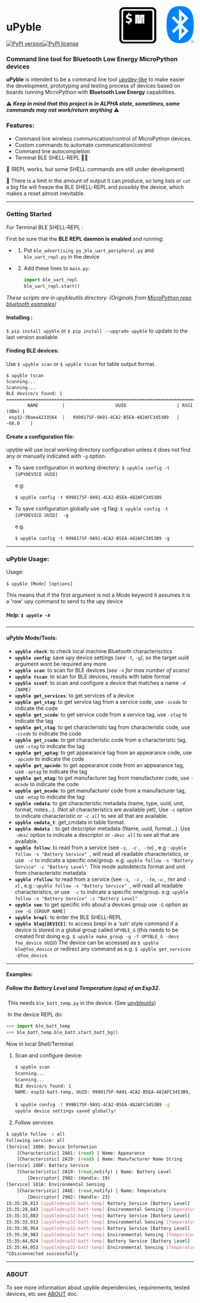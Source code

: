 <img align="right" width="200" height="100" src="https://raw.githubusercontent.com/Carglglz/upyble/master/uPyblelogo.png">

# uPyble

[![PyPI version](https://badge.fury.io/py/upyble.svg)](https://badge.fury.io/py/upyble)[![PyPI license](https://img.shields.io/pypi/l/ansicolortags.svg)](https://pypi.python.org/pypi/ansicolortags/)

### Command line tool for Bluetooth Low Energy MicroPython devices

**uPyble** is intended to be a command line tool [upydev-like](https://github.com/Carglglz/upydev/) to make easier the development, prototyping and testing process of devices based on boards running MicroPython with **Bluetooth Low Energy** capabilities.

⚠️ ***Keep in mind that this project is in ALPHA state, sometimes, some commands may not work/return anything*** ⚠️

### Features:

* Command line wireless communication/control of MicroPython devices.
* Custom commands to automate communication/control
* Command line autocompletion
* Terminal BLE SHELL-REPL 🔸🔺



🔸 (REPL works,  but some SHELL commands are still under development)

🔺 There is a limit in the amount of output it can produce, so long lists or `cat` a big file will freeze the BLE SHELL-REPL and possibly the device, which makes a reset almost inevitable.

------

### Getting Started

For Terminal BLE SHELL-REPL :

First be sure that the **BLE REPL daemon is enabled** and running:

* 1) Put `ble_advertising.py` ,`ble_uart_peripheral.py` and `ble_uart_repl.py` in the device

* 2) Add these lines to `main.py`:
  
     ```python
     import ble_uart_repl
     ble_uart_repl.start()
     ```

*These scripts are in upybleutils directory. (Originals from [MicroPython repo bluetooth examples](https://github.com/micropython/micropython/tree/master/examples/bluetooth))*

#### Installing :

`$ pip install upyble` or ``$ pip install --upgrade upyble`` to update to the last version available

#### Finding BLE devices:

Use `$ upyble scan` or `$ upyble tscan` for table output format.

```
$ upyble tscan
Scanning...
Scanning...
BLE device/s found: 1
==============================================================================
        NAME         |                   UUID                   | RSSI (dBm) |
 esp32-30aea4233564  |   9998175F-9A91-4CA2-B5EA-482AFC3453B9   |   -68.0    |
```

#### Create a configuration file:

upyble will use local working directory configuration unless it does not find any or manually indicated with `-g` option.

- To save configuration in working directory: `$ upyble config -t [UPYDEVICE UUID]`
  
  e.g:
  
  `$ upyble config -t 9998175F-9A91-4CA2-B5EA-482AFC3453B9 `
* To save configuration globally use -g flag: `$ upyble config -t [UPYDEVICE UUID]  -g`
  
  e.g.
  
  `$ upyble config -t 9998175F-9A91-4CA2-B5EA-482AFC3453B9 -g `

------

### uPyble Usage:

Usage:

`$ upyble [Mode] [options]`

This means that if the first argument is not a Mode keyword it assumes it is a 'raw' upy command to send to the upy device

##### Help: `$ upyble -h`

------

#### uPyble Mode/Tools:

- **`upyble check`**: to check local machine Bluetooth characterisctics
- **`upyble config`**: save upy device settings (*see `-t`, `-g`)*, so the target uuid argument wont be required any more
- **`upyble scan`**: to scan for BLE devices (*see `-n` for max number of scans)*
- **`upyble tscan`**: to scan for BLE devices, results with table format
- **`upyble sconf`**: to scan and configure a device that matches a name *`-d [NAME]`*
- **`upyble get_services`**: to get services of a device
- **`upyble get_stag`**: to get service tag from a service code, use *`-scode`* to indicate the code
- **`upyble get_scode`**: to get service code from a service tag, use *`-stag`* to indicate the tag
- **`upyble get_ctag`**: to get characteristic tag from characteristic code, use *`-ccode`* to indicate the code
- **`upyble get_ccode`**: to get characteristic code from a characteristic tag, use *`-ctag`* to indicate the tag
- **`upyble get_aptag`**: to get appearance tag from an appearance code, use *`-apcode`* to indicate the code
- **`upyble get_apcode`**: to get appearance code from an appearance tag, use *`-aptag`* to indicate the tag
- **`upyble get_mtag`:** to get manufacturer tag from manufacturer code, use *`-mcode`* to indicate the code
- **`upyble get_mcode`**: to get manufacturer code from a manufacturer tag, use *`-mtag`* to indicate the tag
- **`upyble cmdata`**: to get characteristic metadata (name, type, uuid, unit, format, notes...). (Not all characteristics are available yet), Use *`-c`* option to indicate characteristic or *`-c all`* to see all that are available.
- **`upyble cmdata_t`**: get_cmdata in table format.
- **`upyble dmdata `**:  to get descriptor metadata (Name, uuid, format...). Use *`-desc`* option to indicate a descriptor or  *`-desc all`* to see all that are available.
- **`upyble follow`**:   to read from a service (see *`-s`,* *` -c`* , *` -tm`*) , e.g : `upyble follow -s "Battery Service" `, will read all readable characteristics, or use  *` -c`*  to indicate a specific one/group. e.g:  `upyble follow -s "Battery Service" -c "Battery Level"`. This mode autodetects format and unit from characteristic metadata
- **`upyble rfollow`**:   to read from a service (see *`-s`,* *` -c`* , *` -tm`*, *`-u`* , *`fmt`* and  *`-x`*) , e.g : `upyble follow -s "Battery Service" `, will read all readable characteristics, or use  *` -c`*  to indicate a specific one/group. e.g:  `upyble follow -s "Battery Service" -c "Battery Level"`
- **`upyble see`**: to get specific info about a devices group use `-G` option as `see -G [GROUP NAME]`
- **`upyble brepl`**: to enter the BLE SHELL-REPL
- **`upyble ble@[DEVICE]`**: to access brepl in a 'ssh' style command if a device is stored in a global group called `UPYBLE_G` (this needs to be created first doing e.g. `$ upyble make_group -g -f UPYBLE_G -devs foo_device UUID`) The device can be accessed as `$ upyble ble@foo_device` or redirect any command as e.g. `$ upyble get_services -@foo_device`.

____

#### Examples: 

##### 	Follow the Battery Level and Temperature (cpu) of an Esp32.

​	This needs `ble_batt_temp.py` in the device. (See [upybleutils](https://github.com/Carglglz/upyble/tree/master/upybleutils))

​	In the device REPL do:

```python
>>> import ble_batt_temp
>>> ble_batt_temp.ble_batt.start_batt_bg()
```

Now in local Shell/Terminal:

1. Scan and configure device:

   ```bash
   $ upyble scan
   Scanning...
   Scanning...
   BLE device/s found: 1
   NAME: esp32-batt-temp, UUID: 9998175F-9A91-4CA2-B5EA-482AFC3453B9, RSSI: -59.0 dBm, Services: Environmental Sensing
   
   $ upyble config -t 9998175F-9A91-4CA2-B5EA-482AFC3453B9 -g
   upyble device settings saved globally!
   ```

   

2. Follow services

```bash
$ upyble follow -s all
Following service: all
[Service] 180A: Device Information
	[Characteristic] 2A01: (read) | Name: Appearance
	[Characteristic] 2A29: (read) | Name: Manufacturer Name String
[Service] 180F: Battery Service
	[Characteristic] 2A19: (read,notify) | Name: Battery Level
		[Descriptor] 2902: (Handle: 19)
[Service] 181A: Environmental Sensing
	[Characteristic] 2A6E: (read,notify) | Name: Temperature
		[Descriptor] 2902: (Handle: 23)
15:35:28,813 [upyble@esp32-batt-temp] Battery Service [Battery Level] : 77.0 %
15:35:28,843 [upyble@esp32-batt-temp] Environmental Sensing [Temperature] : 56.67 °C
15:35:33,883 [upyble@esp32-batt-temp] Battery Service [Battery Level] : 76.0 %
15:35:33,913 [upyble@esp32-batt-temp] Environmental Sensing [Temperature] : 56.67 °C
15:35:38,954 [upyble@esp32-batt-temp] Battery Service [Battery Level] : 76.0 %
15:35:38,983 [upyble@esp32-batt-temp] Environmental Sensing [Temperature] : 56.67 °C
15:35:44,024 [upyble@esp32-batt-temp] Battery Service [Battery Level] : 71.0 %
15:35:44,053 [upyble@esp32-batt-temp] Environmental Sensing [Temperature] : 56.67 °C
^CDisconnected successfully
```

____

### ABOUT

To see more information about upyble dependencies, requirements, tested devices, etc see [ABOUT](https://github.com/Carglglz/upyble/blob/master/DOCS/ABOUT.md) doc.
